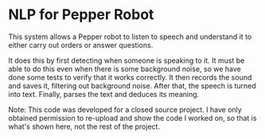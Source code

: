 # NLP for Pepper Robot
This system allows a Pepper robot to listen to speech and understand it to either carry out orders or answer questions. 

It does this by first detecting when someone is speaking to it. It must be able to do this even when there is some background noise, so we have done some tests to verify that it works correctly. It then records the sound and saves it, filtering out background noise. After that, the speech is turned into text. Finally, parses the text and deduces its meaning.


Note: This code was developed for a closed source project. I have only obtained permission to re-upload and show the code I worked on, so that is what's shown here, not the rest of the project.
